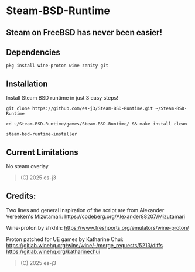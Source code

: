 # Steam-BSD-Runtime

## Steam on FreeBSD has never been easier!

## Dependencies
```pkg install wine-proton wine zenity git```

## Installation
Install Steam BSD runtime in just 3 easy steps!

```git clone https://github.com/es-j3/Steam-BSD-Runtime.git ~/Steam-BSD-Runtime```

```cd ~/Steam-BSD-Runtime/games/Steam-BSD-Runtime/ && make install clean```

```steam-bsd-runtime-installer```

## Current Limitations
No steam overlay

> (C) 2025 es-j3

## Credits:

Two lines and general inspiration of the script are from Alexander Vereeken's Mizutamari: https://codeberg.org/Alexander88207/Mizutamari

Wine-proton by shkhln: https://www.freshports.org/emulators/wine-proton/

Proton patched for UE games by Katharine Chui: https://gitlab.winehq.org/wine/wine/-/merge_requests/5213/diffs https://gitlab.winehq.org/katharinechui

> (C) 2025 es-j3
